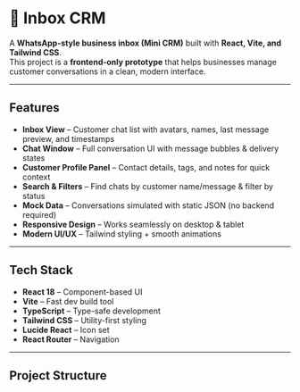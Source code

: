 # 📩 Inbox CRM  

A **WhatsApp-style business inbox (Mini CRM)** built with **React, Vite, and Tailwind CSS**.  
This project is a **frontend-only prototype** that helps businesses manage customer conversations in a clean, modern interface.  

---

##  Features  
-  **Inbox View** – Customer chat list with avatars, names, last message preview, and timestamps  
-  **Chat Window** – Full conversation UI with message bubbles & delivery states  
-  **Customer Profile Panel** – Contact details, tags, and notes for quick context  
-  **Search & Filters** – Find chats by customer name/message & filter by status  
-  **Mock Data** – Conversations simulated with static JSON (no backend required)  
-  **Responsive Design** – Works seamlessly on desktop & tablet  
-  **Modern UI/UX** – Tailwind styling + smooth animations  

---

## Tech Stack  
- **React 18** – Component-based UI  
- **Vite** – Fast dev build tool  
- **TypeScript** – Type-safe development  
- **Tailwind CSS** – Utility-first styling  
- **Lucide React** – Icon set  
- **React Router** – Navigation  

---

##  Project Structure  
